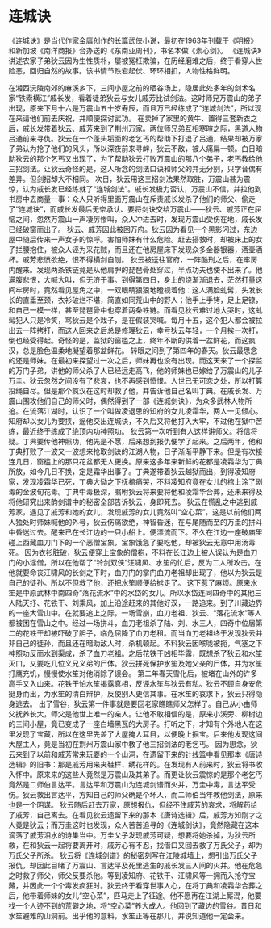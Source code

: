 # 连城诀

《连城诀》是当代作家金庸创作的长篇武侠小说，最初在1963年刊载于《明报》和新加坡《南洋商报》合办送的《东南亚周刊》，书名本做《素心剑》。
《连城诀》讲述农家子弟狄云因为生性质朴，屡被冤枉欺骗，在历经磨难之后，终于看穿人世险恶，回归自然的故事。该书情节跌宕起伏、环环相扣，人物性格鲜明。

在湘西沅陵南郊的麻溪乡下，三间小屋之前的晒谷场上，隐居此处多年的剑术名家“铁索横江”戚长发，看着徒弟狄云与女儿戚芳比试剑法。这时师兄万震山的弟子出现，原来下月十六是万震山五十岁寿辰，而且万已经练成了“连城剑法”，所以现在来请他们前去庆祝，并顺便探讨武功。
在卖掉了家里的黄牛、置得三套新衣之后，戚长发带着狄云、戚芳来到了荆州万家。两位师兄弟互相寒暄之际，黑道人物吕通前来寻仇。狄云在一个蓬头垢面的老乞丐的帮助下打退了吕通，结果却被万家子弟认为抢了他们的风头，所以深夜前来寻衅，狄云不敌，被人痛扁一顿。白日暗助狄云的那个乞丐又出现了，为了帮助狄云打败万震山的那八个弟子，老丐教给他三招剑法。让狄云奇怪的是，这人所念的剑法口诀和师父的并无分别，只字音偶有差异。但剑招却大不相同。
次日，狄云用这三招剑法果然取胜，万震山甚为震惊，认为戚长发已经练就了“连城剑法”。戚长发极力否认，万震山不信，并拉他到书房中去商量一事：众人只听得里面万震山在斥责戚长发杀了他们的师父、偷走了“连城诀”，而戚长发最后无奈承认、要将剑诀交给万震山——狄云、戚芳正在屈恼之间，忽然万震山一声凄厉惨叫，众人冲进去时，发现万震山受伤在地，戚长发已经破窗而出了。
狄云、戚芳因此被困万府。狄云因为看见一个黑影闪过，东边屋中随后传来一声女子的惊呼。害怕师妹有什么危险。赶去搭救时，却被床上的女子拦腰抱住，被众人诬为采花贼，而且还在他房屋床下发现众多金器银器，酒壶酒杯。戚芳悲愤欲绝，恨不得横剑自刎。
狄云被送往官府，一阵酷刑之后，在牢房内醒来。发现两条铁链竟是从他肩胛的琵琶骨处穿过，半点功夫也使不出来了。他满腹悲恨，大喊大叫，但无济于事。到得第四日，身上的烧渐渐退去，茫然打量这间牢房时，竟然看见屋角之中，一双眼睛狠狠地瞪视着他：这人满脸虬髯，头发长长的直垂至颈，衣衫破烂不堪，简直如同荒山中的野人；他手上手铐，足上足镣，和自己一模一样，甚至琵琶骨中也穿着两条铁链。而看见狄云难过地大哭时，这虬髯犯人只是冷笑，骂狄云是个戏子，是在假装哭喊。每月十五，这个犯人都会被拉出去一阵拷打，而这人回来之后总是修理狄云，幸亏狄云年轻，一个月挨一次打，倒也经受得起。奇怪的是，监狱的窗槛之上，终年不断的供着一盆鲜花，而这疯汉，总是脸色温柔地凝望着那盆鲜花。
转眼之间到了第四年的春天。狄云最思念的还是师妹。在最初来探望过一次之后，师妹再也没有出现。而这天来了一个探监的万门子弟，讲他的师父杀了人已经远走高飞，他的师妹也已嫁给了万震山的儿子万圭。狄云忽然之间没有了悲哀，也不再感到愤恨。人世已无可恋之处，所以打算投绳自尽。但是那个疯汉在这时却救了他，并告诉他自己名叫丁典。在戚长发、万震山围攻他们自己的师父时，偶然得到了一部《连城剑诀》，为众多武林人物所追。在流落江湖时，认识了一个叫做凌退思的知府的女儿凌霜华，两人一见倾心。知府却以女儿为要挟，逼他交出连城诀，不久后又将他打入大牢，不过他在狱中苦练，最近终于练成了绝顶内功神照功。
狄云第一次听到有人这样讲师父。将信将疑。丁典要传他神照功，他先是不愿，后来想到报仇便学了起来。之后两年，他和丁典打败了一波又一波想来抢取剑诀的江湖人物，日子渐渐平静下来。但是有次接连几日，窗槛上的那只花盆都无人更换。原来这多年来新鲜的花都是凌霜华为丁典所放，如今几日不换，定是霜华出事了。丁典遂带着狄云越狱而出，到得凌知府家，发现凌霜华已死，丁典大恸之下抚棺痛哭，不料凌知府竟在女儿的棺上涂了剧毒的金波旬花毒。丁典中毒极深，嘱咐狄云将来要将他和凌霜华合葬，还未来得及将他研究出来韵剑谱中的秘密全部告诉狄云，身即死去。
狄云在慌乱之中逃到戚芳家，遇见了戚芳和她的女儿，发现戚芳的女儿竟然叫“空心菜”，这是以前他们两人独处时师妹喊他的外号，狄云伤痛欲绝，神智昏迷，在与尾随而至的万圭的拼斗中昏迷过去。醒来已在长江边的一只小船上。便漂流而下。不久在江边一座破庙里碰上西藏血刀门下的一个恶僧宝象，宝象饿急了要吃他，却被狄云无意中用汤毒死。
因为衣衫脏破，狄云便穿上宝象的僧袍，不料在长江边上被人误认为是血刀门的小淫僧，所以在他帮了“铃剑双侠”汪啸风、水笙的忙后，反为二人所攻击。在他就要命丧汪啸风的长剑之下时，血刀门的掌门血刀老祖却出现了，他以为狄云是自己的徒孙。所以不但救了他，还把水笙顺便给掳走了。
这下惹了麻烦。原来水笙是中原武林中南四奇“落花流水”中的水岱的女儿。所以水岱连同四奇中的其他三人陆天抒、花铁干、刘乘风，加上沿途赶来的其他好汉，一路追来。到了川藏边界的一座大雪山中。在就要追上之际，一场雪崩，血刀老祖、狄云、“落花流水”等人都被困在雪山之中。经过一场拼斗，血刀老祖杀了陆、刘、水三人，四奇中位居第二的花铁干却被吓破了胆子，临危屈降了血刀老租。而当血刀老祖终于发现狄云并非自己的徒孙，而且还在暗助敌人时，杀机顿起。不料狄云因喉咙被扼，气塞之下神照功反而水到渠成，杀了血刀老祖。之后花铁干凶相毕露，既想杀了狄云和水笙灭口，又要吃几位义兄义弟的尸体。狄云拼死保护水笙及她父亲的尸体，并为水笙打鹰充饥，慢慢使水笙对他消除了误会。
第二年春天雪化后，被堵在山外的许多高手又入山来。花铁干怕水笙揭露真相，反诬水笙与狄云有私。狄云不顾自身安危挺身而出，为水笙的清白辩护，反使别人更信其事。在水笙的哀求下，狄云只得隐身逃去。
出了雪谷，狄云第一件事就是要回老家瞧瞧师父怎样了。自己从小由师父抚养长大，师父是他世上唯一的亲人。让他不敢相信的是，原来小溪旁、柳树边的三间小屋，竟已变成了一座白墙黑瓦的大房子。打听之下，才知有个外地人在这里发现了宝藏，所以在这里先盖了大屋掩人耳目，以便晚上掘宝。后来他发现这间大屋主人，竟是当初在荆州万震山家中教了他三招剑法的老乞丐。
因为思念，狄云来到了以前和戚芳常来玩耍的一个山洞，在遗留下来的针线篮中看见那本《唐诗选辑》的旧书：那是戚芳用来夹鞋样、绣花样的。在发现有人前来时，狄云将书收入怀中。原来来的这些人竟然是万震山及其弟子。而更让狄云震惊的是那个老乞丐竟然是二师伯言达平。言达平和万震山为连城剑谱而火并，万圭中毒，言达平受伤。狄云救出言达平，方知自己的师父确是个坏人，而二师伯当年教他剑法，原来也是一个阴谋。
狄云随后赶去万家，原想报仇，但经不住戚芳的哀求，将解药给了戚芳，自己离去。在看见狄云遗留下来的那本《唐诗选辑》后，戚芳方知刚才之人竟是狄云；而万圭这时也发现，众人苦苦追寻的《连城剑诀》，竟然隐藏在这本滴落了戚芳泪水的诗集当中。万圭父子发现戚芳可疑，想要将她杀掉，为狄云所救，在和狄云一起将要离开时，戚芳心有不忍，找借口又回去救了万氏父子，却为万氏父子所杀。
狄云将《连城剑谱》的秘密刻写在江陵城墙上，想引出万氏父子报仇，却因此目睹了万震山、言达平及死里逃生的戚长发三人间的火并。他在危急之时救了师父，师父反要杀他。等到凌知府、花铁干、汪啸风等一拥而入抢夺宝藏，并因此一个个毒发疯狂时。狄云终于看穿世事人心，在将丁典和凌霜华合葬之后，他带着师妹的女儿“空心菜”，匹马走上了征途。他不愿再在江湖上厮混，他要找一个人迹不到的荒僻之地，将“空心菜”养大成人。他回到了藏边的雪谷。昔日和水笙避难的山洞前。出乎他的意料，水笙正等在那儿，并说知道他一定会来。